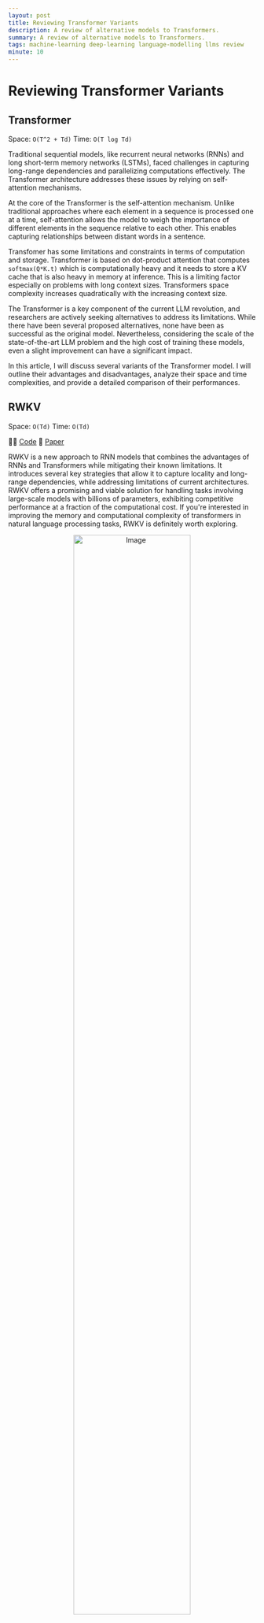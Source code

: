 ```yaml
---
layout: post
title: Reviewing Transformer Variants
description: A review of alternative models to Transformers.
summary: A review of alternative models to Transformers.
tags: machine-learning deep-learning language-modelling llms review
minute: 10
---
```


<style>
img {
    border-radius: 10px;
}
</style>


# Reviewing Transformer Variants


## Transformer
Space: `O(T^2 + Td)`
Time: `O(T log Td)`

Traditional sequential models, like recurrent neural networks (RNNs) and long short-term memory networks (LSTMs), faced challenges in capturing long-range dependencies and parallelizing computations effectively. The Transformer architecture addresses these issues by relying on self-attention mechanisms.

At the core of the Transformer is the self-attention mechanism. Unlike traditional approaches where each element in a sequence is processed one at a time, self-attention allows the model to weigh the importance of different elements in the sequence relative to each other. This enables capturing relationships between distant words in a sentence.

Transfomer has some limitations and constraints in terms of computation and storage. Transformer is based on dot-product attention that computes ```softmax(Q*K.t)``` which is computationally heavy and it needs to store a KV cache that is also heavy in memory at inference. This is a limiting factor especially on problems with long context sizes. Transformers space complexity increases quadratically with the increasing context size.

The Transformer is a key component of the current LLM revolution, and researchers are actively seeking alternatives to address its limitations. While there have been several proposed alternatives, none have been as successful as the original model. Nevertheless, considering the scale of the state-of-the-art LLM problem and the high cost of training these models, even a slight improvement can have a significant impact.

In this article, I will discuss several variants of the Transformer model. I will outline their advantages and disadvantages, analyze their space and time complexities, and provide a detailed comparison of their performances.



## RWKV

Space: `O(Td)`
Time: `O(Td)`

👩‍💻 [Code](https://github.com/BlinkDL/RWKV-LM)
📎 [Paper](https://arxiv.org/abs/2305.13048)

RWKV is a new approach to RNN models that combines the advantages of RNNs and Transformers while mitigating their known limitations. It introduces several key strategies that allow it to capture locality and long-range dependencies, while addressing limitations of current architectures. RWKV offers a promising and viable solution for handling tasks involving large-scale models with billions of parameters, exhibiting competitive performance at a fraction of the computational cost. If you're interested in improving the memory and computational complexity of transformers in natural language processing tasks, RWKV is definitely worth exploring.

<figure style="text-align:center;">
    <img src="https://cdn.discordapp.com/attachments/1158141030080716891/1158150056478789703/image.png?ex=651b32ca&is=6519e14a&hm=4781857cc520c0d1abef45ae00bccbf9cf2fbd492694410c9b031dbad689d279&" alt="Image" width="75%" height="75%">
</figure>
RWKV is designed to combine the strengths of RNNs and Transformers while mitigating their known limitations. Compared to RNNs, RWKV offers more efficient parallelizable training and better performance on long-range dependencies by not relying on a single hidden unit to pass the context between different time steps.

Compared to Transformers, RWKV offers linear attention and constant computational and memory complexity during inference, making it more efficient for large-scale models.

There are two main components of a RWKV block. Time-mixing and channel-mixing. Time-mixing works by linearly interpolating between the current input and the previous time step input, which naturally aggregates and gates information in the input channels. The time-mixing block is composed of three equations that compute the values of r, k, and v at each time step, which are then used to compute the WKV computation that plays the role of attention in Transformers. In essence, as time passes and t becomes larger, the vector o_t relies on a  historical record which is indicated by the accumulation of a greater number of terms.

<figure style="text-align:center;">
  <img src="https://cdn.discordapp.com/attachments/1158141030080716891/1158150244828188702/image.png?ex=651b32f7&is=6519e177&hm=b4fff3b20f4c38fc5a1d7be4dff01277764b94e74ff1b440087d89e6808988a9" alt="Image" width="75%" height="75%">
</figure>

Channel-mixing is another key component of the RWKV architecture that helps it capture locality in sequential data. It works by computing the values of r, k, and o at each time step, which are then used to compute the final output vector. The channel-mixing block is composed of three equations that compute the values of r, k, and o at each time step. The output vector is computed by taking the sigmoid of the receptance r and using it as a "forget gate" to eliminate unnecessary historical information. The final output vector is then computed by multiplying the sigmoid of r with the result of a max pooling operation on k, followed by a squared ReLU activation.

<figure style="text-align:center;">
    <img src="https://cdn.discordapp.com/attachments/1158141030080716891/1158150324482211981/image.png?ex=651b330a&amp;is=6519e18a&amp;hm=a27f2cb37111f256b78dfb8b1a1946362f1bc847de4b93e196c57c1807db2ed7&amp;" alt="Image" width="75%" height="75%">
</figure>

RWKV comes with certain limitations  RWKV may have performance limitations on tasks that require recalling information over very long contexts due to relaying on a limited vector between time steps as in RNNs as opposed to Transformers having access to all the information at every step by the attention mechanism. One limitation of RWKV is that prompt engineering has become more significant compared to traditional Transformer models. In the RWKV framework, the linear attention mechanism restricts the extent to which prompt information is passed on to the model's continuation. It is also emprically shown that "When the prompts were adjusted from the ones used for GPT to more suitable for RWKV, the F1 measure performance increased even from 44.2% to 74.8%."

In the results, RWKV has shown impressive performance and has even outperformed other models in specific tasks. However, when the task demands a stronger reliance on context, RWKV's performance tends to decrease, leading to underperformance compared to other models.

 RWKV model serves as an outstanding illustration of an open-source project, with the paper mentioning many contributors. It is truly impressive to observe the significant influence that open-source research has had in advancing innovative AI solutions on a grand scale. It appears that efforts are already underway to address certain limitations of RWKV with a new iteration of the model architecture. You can join [their discord]( https://discord.gg/bDSBUMeFpc) if you are willing to get involved in the development process.







## Hyena

 Time: `O(NdT (logT + d))` st. N is number of projections
 Space Complexity: `O(Td)`

👩‍💻 [Code](https://github.com/HazyResearch/safari)
📎 [Paper](https://arxiv.org/abs/2302.10866)
📎 [Blogpost](https://hazyresearch.stanford.edu/blog/2023-03-07-hyena)

Hyena addresses the Transformers limitations with their attention operator, which becomes computationally expensive with longer sequences and is unable to access a significant amount of context. Hyena offers a subquadratic alternative to attention by combining long convolutions with data-controlled gating. In various tasks involving recall and reasoning with sequences containing thousands to hundreds of thousands of tokens, Hyena has demonstrated significant improvements in accuracy compared to state-space operators and other methods. Additionally, Hyena has set a new standard for dense-attention-free architectures in language modeling. It achieves Transformer-level quality while reducing required training compute by 20% at a sequence length of 2K. Notably, Hyena operators are also faster, offering twice the efficiency of highly optimized attention operators.

<figure>
  <img src="https://media.discordapp.net/attachments/1158141030080716891/1158147883573452930/Screenshot_2023-09-28_at_15.50.08.png?ex=651b30c4&is=6519df44&hm=2b69bef06a520b2132969521cf327e82d64100f3a6b7d435e8ba265870c1ec41&=&width=2204&height=990" alt="Image description">
</figure>

Hyena first projects the input into a set of vectors ```v, x_1, ..., x_n``` and ```v``` acts like the value vector as in the attention. Then it projects ```v, x_1, ..., x_n``` with learnable filters ```h_1, ..., h_n```. Hyena applies a multiplicative gating interaction to the projected vectors, similar to LSTMs. This gating is used to control the information flow thorugh the recurrance.

<figure>
  <img src="https://media.discordapp.net/attachments/1158141030080716891/1158147883883839538/Screenshot_2023-09-28_at_16.56.27.png?ex=651b30c4&is=6519df44&hm=371aa3bf09a5953f22ab4719e69b6c8ce3abb1530e9c5c8a6a4d069f0af57258&=width=2204&height=466" alt="Image">
</figure>

Hyena uses an implicit long convolution to the gated input, using a set of Hyena filters thar are parametrized by a feed-forward network. This convolution is used to capture long-range dependencies in the input.

<figure>
  <img src="https://media.discordapp.net/attachments/1158141030080716891/1158147884139684053/Screenshot_2023-09-28_at_17.28.21.png?ex=651b30c4&is=6519df44&hm=94592fd5b34bbbf083d352998bc7ec7ec10c836508e2b404c2bfe6b960e002d2&=&width=2204&height=466" alt="Image">
</figure>


<figure>
  <img src="https://media.discordapp.net/attachments/1158141030080716891/1158147884416516166/Screenshot_2023-09-28_at_17.29.11.png?ex=651b30c4&is=6519df44&hm=6ca777f2a5790e4f49e7ea2c2184cc186aed1f0c414444e45f677319c6fca9e8&=&width=2204&height=512" alt="Image description">
</figure>

<figure>
  <img src="https://media.discordapp.net/attachments/1158141030080716891/1158147884634615828/Screenshot_2023-09-28_at_17.29.49.png?ex=651b30c5&is=6519df45&hm=9e787acaef69633b283691dfecdd371581feeddf76d854af1c420ebe6d908955&=&width=2204&height=580" alt="Image">
</figure>

Below is the overall Hyena operator in python as described in the blogpost:

```python
def hyena_filter(t):
	return window(t) * ffn(t) * poitional_encoding(t)

x, v = input_projections(u)
for o in range(hyena_orders):
    h = hyena_filter(L)  # long conv filter parameterized via an MLP
    v = x[o] * fftconv(h, v)  # elem-wise mult & fftconv
)
```

When it comes to language modelling, Hyena is often compared to GPTNeo and RWKV. Hyena exhibits superior performance in few-shot learning, but RWKV outperforms in terms of zero-shot accuracy on SuperGLUE tasks. Moreover, Hyena performs on par with a Transformer model when it comes to WikiText103 dataset perplexity numbers.

In terms of runtime, the cross-over point between Hyena and attention occurs at a length of 2048 and Hyena and flash attention ranges from 4086 to 8196.

<figure>
  <img src="https://media.discordapp.net/attachments/1158141030080716891/1158147884944990327/Screenshot_2023-09-28_at_17.44.48.png?ex=651b30c5&is=6519df45&hm=8efde44c22a32b3404f8c5c80d736f5d71bae95f178637493627289d8da0503a&=&width=2204&height=717"
  alt="Image">
</figure>

In my view, the Hyena model is a intersting approach for extending input length through scalable computing. Nonetheless, further investigations on a larger scale are necessary to confirm its efficacy as a viable alternative to the Transformer model. For now, the RWKV model appears to offer better value in terms of both complexity and performance. However, if the goal is to tackle very lengthy context problems, Hyena could be a promising choice.



## Attention Free Transformer

Time: AFT-simple `O(Td)`, AFT-full `O(T^2d)`
Space: `O(Td)`

📎 [Paper](https://arxiv.org/abs/2105.14103v2)
👩‍💻 [Code (unofficial)](https://github.com/rish-16/aft-pytorch)

Attention Free Transformer (AFT) is a new variant of the Transformer model that eliminates the need for dot product self attention, making it compatible with large input and model sizes. AFT takes advantage of locality and spatial weight sharing while maintaining global connectivity, resulting in excellent efficiency. The paper presents experiments on autoregressive modeling tasks and image recognition, demonstrating competitive performance compared to other models. Overall, AFT is a promising approach for efficient and effective deep learning.
Original attention can be implemented as

We can think of AFT as weighted average over values that is combined by the queries with element-wise multiplication instead of a heavy attention matrix. In an Attention-based Feed-Forward Transformer (AFT) layer, the learned position biases are added to the key values. Then, the values are combined with the key using element-wise multiplication. Finally, the resulting values are multiplied with the query in an element-wise manner. Thus it avoids the computationally heavy ```softmax(Q*K.t)``` operation of transformers. "AFT can be interpreted as performing implicit attention with as many heads as feature dimensions, where the attention matrices take a factorized form."

This new operation has a memory complexity linear with respect to both the context size and the dimension of features, making it compatible with both large input and model sizes. The AFT model variants take advantage of the idea of locality and spatial weight sharing while maintaining global connectivity. This allows AFT to capture long-term dependencies and achieve competitive performance on autoregressive modeling tasks and image recognition.

<figure>
    <img src="https://cdn.discordapp.com/attachments/1158141030080716891/1158143056378331156/Screenshot_2023-09-29_at_16.02.12.png?ex=651b2c45&is=6519dac5&hm=3f69a901a09a9e90c3b2e6a622ec69603f2d654c8e4be3eca506d08c65d1d3ac&" alt="Image">
</figure>

There are four different versions of AFT. The first version is AFT-simple, which does not utilize position encoding. The second version is AFT-full, which includes regular position encoding. The third version is AFT-local, which incorporates a learned set of relative position biases within a specified window. The fourth version is AFT-conv, which utilizes depth-wise separable convolution and underlined especially for image tasks.

<figure>
  <img src="https://cdn.discordapp.com/attachments/1158141030080716891/1158143241707864185/Screenshot_2023-09-29_at_16.01.38.png?ex=651b2c72&is=6519daf2&hm=95cf4adb2b085f2a57a00731ec8816c0a3777d6ebcb1b29fd364695ef61322ae&" alt="Screenshot">
	<figcaption>AFT-conv formulation. </figcaption>
</figure>


In terms of results, the paper shows that AFT achieves comparable or better accuracy than traditional Transformer models on various autoregressive modeling tasks and image recognition tasks, while using much smaller memory footprints. AFT also outperforms other efficient Transformer variants such as Linformer and Performer. The paper also demonstrates the effectiveness of AFT on variable size inputs and shows that it is well-suited for pretraining and finetuning workflows in vision tasks.

In general, AFT shows great potential as a substitute for conventional Transformers. It offers substantial reductions in computational requirements and memory usage, all while maintaining high performance. Moreover, AFT serves as the foundation for the development of both Hyena and RWKV.



## Retentive Network

Time: `O(Td(b + h))` s.t. b chunk size and h is head dimension
Space: `O(T)`

📎 [Paper](https://arxiv.org/abs/2307.08621)
👩‍💻 [Official Code](https://github.com/microsoft/torchscale/commit/bf65397b26469ac9c24d83a9b779b285c1ec640b)
👩‍💻 [Code 1](https://github.com/syncdoth/RetNet)
👩‍💻 [Code 2](https://github.com/Jamie-Stirling/RetNet)

RetNet borrows recurrent input processing from RNN and parallel-training of Transformer models and combine them to achieve a compute efficient model. Recurrence enables O(1) inference since it does not need to compute the relation between every input and every other input in the sequence. RetNet applies recurrance chunk-wise to the input to alleviate the representational bottleneck of the regular RNN and model longer samples efficiently.

<figure>
  <img src="https://cdn.discordapp.com/attachments/1158141030080716891/1158141074603253800/retnet-vs-transformer.webp?ex=651b2a6d&is=6519d8ed&hm=7904fcf6149253cc0742d0ab1ec4f17a78b405adfee7191618e144a0b40b2a28&" alt="Caption" title="Difference between Transformer and RetNet">
  <figcaption>Difference between Transformer and RetNet</figcaption>
</figure>


RetNet introduces a novel approach to replace the softmax operation utilized in self-attention with a Hadamard product. By leveraging a newly introduced **D-matrix and incorporating a GroupNorm operation**, the relative attention weights assigned to each token in the input sequence are determined. Traditionally, the softmax operation plays a crucial role in capturing long-term dependencies and contributes to the remarkable performance of Transformers. However, the computation of softmax, specifically ```softmax(Q * K.t)```, significantly hampers the efficiency of Transformers during inference. This is  due to the storage requirements of a squared ```NxN``` matrix, which grows quadratically with the sequence length.

RetNet utilizes two variants of the same computation, one for training and another for inference. This is the crux of RetNet's functionality. During training, a parallel computation approach is employed to expedite the process, while during inference, a recurrent formulation is utilized instead. I suggest you to check [this post](https://medium.com/ai-fusion-labs/retentive-networks-retnet-explained-the-much-awaited-transformers-killer-is-here-6c17e3e8add8) by Shantanu Chandra who made a better job than the paper explaining how things work.

<figure>
  <img src="https://cdn.discordapp.com/attachments/1158141030080716891/1158143553000718397/image.png?ex=651b2cbc&is=6519db3c&hm=663ffeedd63406f87d7032c71c9b4884f01602e16e408f7b2de2a00a95cc61d4" alt="Image">
  <figcaption>Training and inference computation.</figcaption>
</figure>


When we compare RetNet to attention-free transformers and RWKV, it retains the element-wise interactions in the sequence with a certain constraint by the retention operation. It keeps the high-dimensional state of the encoded sequence information which they claim to contribute to the performance of the model.

Results show that after ~2.7B parameters RetNet achieves lower perplexity values and out-performs Transformer. Most of the results are reported based on the 6.7B model. RetNet is signifcantly better than Transformer at this scale in zero-shot, few-shot learning.

RetNet replaces the KV cache of Transformers by the propsed recurrance operation and saves memory also chunk-wise retention makes inference significantly scalable with increasing batch size and input length.

They also show that RetNet is computationally way efficient than Transformer and almost on par with Transformer + Flash Attention 1 (needs to compare Flash Attention2 as well). Results show that it uses 3.4x lower memory, 8.4x higher throughput, 15.6x lower latency in relation to a Transformer model.

When compared to the other Transformer alternatives RetNet outperforms all the other models by an important margin on language modelling.

<figure>
<img src="https://cdn.discordapp.com/attachments/1158141030080716891/1158143990630187048/image.png?ex=651b2d24&is=6519dba4&hm=05891731dffc0e053173f55da8865837ad7805293a3c3b29eda0f0e2a7cc8490" alt="Image">
  <figcaption>Comparison with the other models.</figcaption>
</figure>


<br>
## Longnet

Time: O(Td)<br>
Space: O(T/r log T/r d) s.t. r is the attention dilation rate <br>

Paper: https://arxiv.org/pdf/2307.02486.pdf <br>
Code: https://github.com/microsoft/torchscale <br>

LONGNET is a variant of the Transformer model that tackles the issue of scaling sequence length in large language models. It can handle sequences with over **1 billion tokens** while maintaining good performance on shorter sequences. This is accomplished through dilated attention, which enhances the model's ability to attend to distant tokens. LONGNET has advantages such as linear computation complexity, the capability to serve as a distributed trainer for long sequences, and seamless integration with existing Transformer-based optimization. Experimental results confirm its effectiveness on long-sequence modeling as well as general language tasks.


<figure>
  <img src="https://cdn.discordapp.com/attachments/1158141030080716891/1158764016307556372/image.png?ex=651d6e96&is=651c1d16&hm=677a5c15b30c83014def640efb5341424801680255ce60bfedd2baf973c24a14" alt="Image">
</figure>

In order to simplify the self-attention layers, LONGNET utilizes dilated attention. This approach involves dividing the input sequence into segments and dilating each segment at a specific rate. By doing so, the model is able to leverage different segment and dilation rates to improve its modeling abilities. The outputs of each segment size and dilation rate combination are then combined through a weighted sum. These weights are determined based on the softmax denominators of each output. This combination of segments and dilation strikes a balance between considering the global context and maintaining efficiency, as dilation serves as an efficient approximation of the attention matrix.

<figure>
  <img src="https://cdn.discordapp.com/attachments/1158141030080716891/1158766857587806258/image.png?ex=651d713b&is=651c1fbb&hm=40fa139299585deb1af9fb02e23c05007dea236811e3ce34ea5414a81ffe175a&" alt="Image Description">
</figure>

There are two additional techniques that can be employed. One of them, called LONGNET, incorporates varying dilation rates in each attention head to introduce more diversity. This technique also gradually increases the segment lengths and dilation rates in successive layers, allowing for the processing of extremely long input sequences.

Training LONGNET for 1 billion tokens requires distributed training. Due to segment nature, any long text can be segmented and those segments can be distributed on different GPUs and processed in-parallel with a constant communication overhead.

For testing the model, they used the Stack dataset, a source code collection with over 300 programming languages. They showed that LONGNET outperforms a vanilla Transformer model by a large margin in final perplexity and computation. They were able to train LONGNET with 32k context size and the Transformer only 16k.

<figure>
    <img src="https://cdn.discordapp.com/attachments/1158141030080716891/1158774319560798238/image.png?ex=651d782e&is=651c26ae&hm=1d47402aaab7e0ee804e53e76179c11d03a48e654cb30bce1dde0c3b91f7a051&" alt="Image">
</figure>

**My 2 cents:** Consider using LONGNET when you need to process very long context or stream outputs.



<br>
## MegaByte
Time: `O(T ^ (4/3)  d)`
Space: `O(T log Td)`

📎 [Paper](https://arxiv.org/abs/2305.07185)
👩‍💻 [Code](https://github.com/lucidrains/MEGABYTE-pytorch)

<figure>
  <img src="https://cdn.discordapp.com/attachments/1158141030080716891/1159125345593737246/image.png?ex=651ebf19&is=651d6d99&hm=987d8fe538501b0d3970b50846dfa7f154a721edbf771dac74f8a9da7708675c&" alt="image">
</figure>

MEGABYTE is an architecture for decoders that makes it possible to model sequences with over one million bytes in a differentiable way. It does this by dividing sequences into patches and using a local submodel within each patch, as well as a global model between patches. This allows for sub-quadratic self-attention, larger feedforward layers without increasing computational cost, and enhanced parallelism while decoding. Consequently, MEGABYTE delivers enhanced performance at a reduced expense for both training and generation.

MEGABYTES offers several advantages, including sub-quadratic self-attention, pre-patch feed forward layers, and parallel decoding. The sub-quadratic self-attention is achieved by dividing the input into smaller "patches," which helps to reduce the computational burden of self-attention. This reduces the self-attention cost to `O(T^(4/3) d)`.

It's important to note that in a Transformer, the feedforward layers consume about 98% of the FLOPs. MEGABYTES addresses this issue by replacing multiple passes of these layers with a single pass, utilizing a larger linear layer.

Furthermore, the use of patches also introduces a level of parallelism. As a result, they found that their 1.5B parameter model is 40% faster than a 350M Transformer model.

The MEGABYTE system is composed of three main components. First, there is a patch embedder, which converts the patch sequences into a representation that takes into account the context. Then, there is a large global Transformer that encodes the contextualized inputs. Lastly, there is a smaller transformer model that takes each output from the global model and predicts the output tokens in an auto-regressive manner.

MEGABYTE is applied to language modelling, image modelling, audio modelling. The cool thing is that it is trained by the raw byte values (hence the name). It is compared to PerceiverAR and a Transformer baseline. In all tasks, it outperforms the both and it is also competitive to models that use regular tokenizers.

The ablation analysis reveals that both the local and global models are crucial components of the overall model. The absence of either of these components resulted in a significant decrease in performance.

**My 2 cents:** I find the concept of learning from raw bytes and utilizing multi-stage transformers very intriguing. I believe this approach has the potential to revolutionize language model systems (LLMs) in the future. By eliminating tokenization models, we can bridge the gap between computers and models, paving the way for the development of new generation LLM-based operating systems.

In addition, I am curious about the capability of MegaByte to perform Text-to-Speech (TTS) without discretization, by solely relying on mel-frames or just bytes. The main concept behind this approach is that smaller models can analyze portions of mel-frames, allowing them to replace tokens in discretized models and effectively capture the context. If the paper's description holds true and we can achieve this using bytes, it would be truly remarkable.

**Edit**: Looks like [UniAudio](https://arxiv.org/abs/2310.00704) tried it.



## Noteworthy Mentions

Here are a few other noteworthy models that I won't delve into further since they haven't gained much traction in the community or are simple tricks that don't require much explanation.

### Multi-Query Attention
📎[Paper](https://arxiv.org/pdf/1911.02150.pdf)
👩‍💻[Code](https://github.com/knotgrass/attention/blob/main/attn/attention.py)

Using shared key and value vectors among attention heads to reduce the memory overhead at inference by reduces size of the KV cache.


### Linformer
📎 [Paper](https://arxiv.org/abs/2006.04768v3)
👩‍💻 [Code](https://github.com/facebookresearch/fairseq/tree/main/examples/linformer)

Linformer is a modified version of the Transformer model that tackles the problem with self-attention in the original model. The linear self-attention is achieved by breaking down the scaled dot-product attention into multiple smaller attentions using linear projections. Together, these operations create a low-rank factorization of the original attention mechanism.


## Roformer
 📎 [Paper](https://arxiv.org/abs/2104.09864)
👩‍💻 [Code](https://huggingface.co/docs/transformers/model_doc/roformer)

"The proposed RoPE encodes absolute positional information with rotation matrix and naturally incorporates explicit relative position dependency in self-attention formulation. Notably, RoPE comes with valuable properties such as flexibility of being expand to any sequence lengths, decaying inter-token dependency with increasing relative distances, and capability of equipping the linear self-attention with relative position encoding"


## One Wide Feedforward is All You Need
📎 [Paper](https://arxiv.org/abs/2309.01826)

<blockquote class="twitter-tweet"><p lang="en" dir="ltr">&quot;One Wide Feedforward is All You Need&quot; from Apple<br><br>- FFN parameters are redundant in the Transformer <br>- Remove FFN on decoder<br>- Share an FFN in encoder<br>- Slight accuracy drop<br>- Scale back the model to the org size. <br>- Improved accuracy and latency<a href="https://t.co/2Q5hFe7RRA">https://t.co/2Q5hFe7RRA</a></p>&mdash; erogol 🐸💬 (@erogol) <a href="https://twitter.com/erogol/status/1701633558316535883?ref_src=twsrc%5Etfw">September 12, 2023</a></blockquote> <script async src="https://platform.twitter.com/widgets.js" charset="utf-8"></script>

In the Transformer architecture, it has been observed that the FFN (Feed-Forward Network) parameters are unnecessary and redundant. As a solution, the FFN has been removed from the decoder, while in the encoder, an FFN is shared. Although this change resulted in a slight drop in accuracy, the model was scaled back to its original size. This adjustment led to  improved accuracy and reduced latency. They repost 18.5% speed-up using this technique.


## Performer
Time: `O(Td^2 log d)`
Space: `O(Td log d + d^2 lod d)`

📎 [Paper](https://arxiv.org/abs/2009.14794v4)
👩‍💻 [Code](https://github.com/facebookresearch/xformers/blob/4e096c4afd4d1d377053cdfc6964f67f6435dceb/xformers/components/attention/favor.py#L41)

Performer can "estimate" regulat dot-product attention using an approach called "Fast attention via positive orthogonal random features" FAVOR+. FAVOR+ combines low-rank approximation, matrix factorization, matrix decomposition, then the space and time complexity becomes much more linear.



## Reformer
Time: `O(T log Td)`
Space: O`(T log T + Td)`

[📎Paper](https://arxiv.org/abs/2001.04451)
[👩‍💻Code (unofficial)](https://github.com/lucidrains/reformer-pytorch)

Reformer model incorporates three techniques to improve efficiency. First, it uses reversible residuals to reduce memory consumption by storing only one copy of the intermediate activation that can be used to reproduce the activations of the earlier layers by model parameters. This helps minimize the memory overhead. Second, it splits values into chunks, which not only saves memory in FFT layers but also makes the computational load comparable to a regular Transformer. Lastly, the paper focuses on investigating the most significant change, which is approximating attention using locality-sensitive hashing. This technique brings about a substantial improvement in the model.


## Monarch Mixer

👩‍💻[Blog](https://hazyresearch.stanford.edu/blog/2023-07-25-m2-bert)
👩‍💻[Code](https://github.com/HazyResearch/m2)

Monarch Mixer uses monarch matrices for a sub-quadratic model in both sequence length and model dimension. The idea is to replace the major elements of a Transformer with Monarch matrices — which are a class of structured matrices that "generalize the FFT and are sub-quadratic, hardware-efficient, and expressive". In Monarch Mixer, we use layers built up from Monarch matrices to do both mixing across the sequence (replacing the Attention operation) and mixing across the model dimension (replacing the dense MLP).

## Conformers

📎 [Paper](https://arxiv.org/abs/2005.08100)
👩‍💻 [Code (unofficial)](https://github.com/sooftware/conformer)

The Conformer is a variant of the Transformer model specifically designed for audio tasks such as speech recognition. While the Transformer excels at capturing global relationships, it is not as effective as convolutional layers in capturing local information. To address this, the Conformer augments the Transformer model by adding convolutional layers between the attention module and the final feed-forward layer. As a result, the Conformer achieves significantly better performance than previous Transformer and CNN-based models, setting new state-of-the-art accuracies on ASR.


### Efficient Streaming LMs with Attention Sinks

📎 [Paper](https://arxiv.org/pdf/2309.17453v1.pdf)

<blockquote class="twitter-tweet"><p lang="en" dir="ltr">Efficient Streaming Language Models with Attention Sinks <br><br>- Softmax in attention forces sum to 1 <br>- Thus it always attends first tokens <br>- Add learnable start tokens (sinks) <br>- Sliding window context with sinks <br>- Stable, fast, scalable inference! <a href="https://t.co/xNG4asnxWc">https://t.co/xNG4asnxWc</a></p>&mdash; erogol 🐸💬 (@erogol) <a href="https://twitter.com/erogol/status/1708811519511744899?ref_src=twsrc%5Etfw">October 2, 2023</a></blockquote> <script async src="https://platform.twitter.com/widgets.js" charset="utf-8"></script>

This looks similar to Longnet but they keep a set of leanable tokens - sinks - at the begining of the generated sequence, observing that it improves stability and performance even if you window the attention computation.